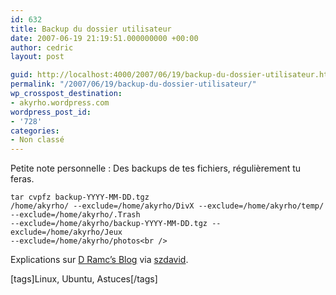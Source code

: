 ```yaml
---
id: 632
title: Backup du dossier utilisateur
date: 2007-06-19 21:19:51.000000000 +00:00
author: cedric
layout: post

guid: http://localhost:4000/2007/06/19/backup-du-dossier-utilisateur.html
permalink: "/2007/06/19/backup-du-dossier-utilisateur/"
wp_crosspost_destination:
- akyrho.wordpress.com
wordpress_post_id:
- '728'
categories:
- Non classé
---
```

Petite note personnelle : Des backups de tes fichiers, régulièrement tu feras.

<code class="highlighter-rouge">tar cvpfz backup-YYYY-MM-DD.tgz /home/akyrho/ --exclude=/home/akyrho/DivX --exclude=/home/akyrho/temp/ --exclude=/home/akyrho/.Trash --exclude=/home/akyrho/backup-YYYY-MM-DD.tgz --exclude=/home/akyrho/Jeux --exclude=/home/akyrho/photos&lt;br />
</code>

Explications sur [D Ramc’s Blog](http://blog.dramces.com/dotclear/index.php/2006/09/30/52-archivez-archivez) via [szdavid](http://www.szdavid.com/wordpress/2007/06/16/a-quelque-chose-malheur-est-bon/).

[tags]Linux, Ubuntu, Astuces[/tags]
